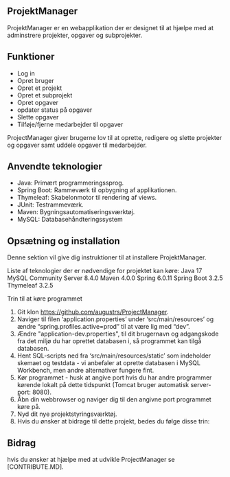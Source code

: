 ## ProjektManager

ProjektManager er en webapplikation der er designet til at hjælpe med at adminstrere projekter, opgaver og subprojekter. 

## Funktioner
* Log in
* Opret bruger
* Opret et projekt
* Opret et subprojekt
* Opret opgaver
* opdater status på opgaver
* Slette opgaver
* Tilføje/fjerne medarbejder til opgaver

ProjectManager giver brugerne lov til at oprette, redigere og slette projekter og opgaver samt uddele opgaver til medarbejder.

## Anvendte teknologier
* Java: Primært programmeringssprog.
* Spring Boot: Rammeværk til opbygning af applikationen.
* Thymeleaf: Skabelonmotor til rendering af views.
* JUnit: Testrammeværk.
* Maven: Bygningsautomatiseringsværktøj.
* MySQL: Databasehåndteringssystem

## Opsætning og installation

Denne sektion vil give dig instruktioner til at installere ProjektManager. 

Liste af teknologier der er nødvendige for projektet kan køre:
Java 17
MySQL Community Server 8.4.0
Maven 4.0.0
Spring 6.0.11
Spring Boot 3.2.5
Thymeleaf 3.2.5

Trin til at køre programmet
1. Git klon https://github.com/augustrs/ProjectManager.
2. Naviger til filen ‘application.properties’ under ‘src/main/resources’ og ændre “spring.profiles.active=prod” til at være lig med “dev”.
3. Ændre "application-dev.properties", til dit brugernavn og adgangskode fra det miljø du har oprettet databasen i, så programmet kan tilgå databasen.
4. Hent SQL-scripts ned fra ‘src/main/resources/static’ som indeholder skemaet og testdata - vi anbefaler at oprette databasen i MySQL Workbench, men andre alternativer fungere fint.
5. Kør programmet - husk at angive port hvis du har andre programmer kørende lokalt på dette tidspunkt (Tomcat bruger automatisk server-port: 8080).
6. Åbn din webbrowser og naviger dig til den angivne port programmet køre på.
7. Nyd dit nye projektstyringsværktøj.
8. Hvis du ønsker at bidrage til dette projekt, bedes du følge disse trin:

## Bidrag 
hvis du ønsker at hjælpe med at udvikle ProjectManager se [CONTRIBUTE.MD].
